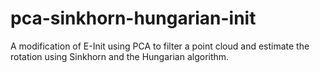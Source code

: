 # pca-sinkhorn-hungarian-init
A modification of E-Init using PCA to filter a point cloud and estimate the rotation using Sinkhorn and the Hungarian algorithm.
